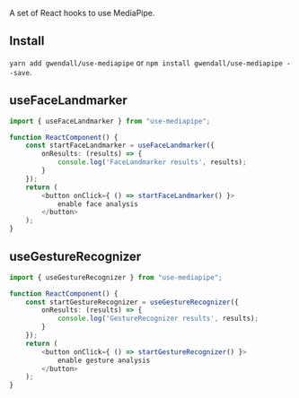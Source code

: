 
A set of React hooks to use MediaPipe.

## Install
`yarn add gwendall/use-mediapipe` or `npm install gwendall/use-mediapipe --save`.

## useFaceLandmarker
```typescript
import { useFaceLandmarker } from "use-mediapipe";

function ReactComponent() {
    const startFaceLandmarker = useFaceLandmarker({
        onResults: (results) => {
            console.log('FaceLandmarker results', results); 
        }
    });
    return (
        <button onClick={ () => startFaceLandmarker() }>
            enable face analysis
        </button>
    );
}
```

## useGestureRecognizer
```typescript
import { useGestureRecognizer } from "use-mediapipe";

function ReactComponent() {
    const startGestureRecognizer = useGestureRecognizer({
        onResults: (results) => {
            console.log('GestureRecognizer results', results); 
        }
    });
    return (
        <button onClick={ () => startGestureRecognizer() }>
            enable gesture analysis
        </button>
    );
}
```